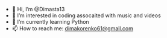 - 👋 Hi, I’m @Dimasta13
- 👀 I’m interested in coding assocaited with music and videos
- 🌱 I’m currently learning Python
- 📫 How to reach me: dimakorenko61@gmail.com

<!---
Dimasta13/Dimasta13 is a ✨ special ✨ repository because its `README.md` (this file) appears on your GitHub profile.
You can click the Preview link to take a look at your changes.
--->
